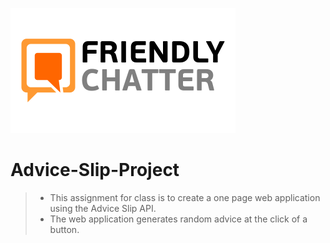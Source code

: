 ![Friendly_Chatter_logo](images/friendlychatter_logo.png)
# Advice-Slip-Project
> - This assignment for class is to create a one page web application using the Advice Slip API. 
> - The web application generates random advice at the click of a button. 


